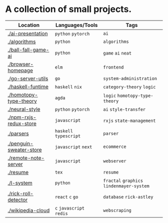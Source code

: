 # A collection of small projects.

| Location | Languages/Tools | Tags |
| --- | --- | --- |
| [./ai-presentation](ai-presentation) | `python` `pytorch` | `ai` |
| [./algorithms](algorithms) | `python` | `algorithms` |
| [./ball-fall-game-ai](ball-fall-game-ai) | `python` | `game` `ai` `neat` |
| [./browser-homepage](browser-homepage) | `elm` | `frontend` |
| [./go-server-utils](go-server-utils) | `go` | `system-administration` |
| [./haskell-funtime](haskell-funtime) | `haskell` `nix` | `category-theory` `logic` |
| [./homotopy-type-theory](homotopy-type-theory) | `agda` | `logic` `homotopy-type-theory` |
| [./neural-style](neural-style) | `python` `pytorch` | `ai` `style-transfer` |
| [./npm-rxjs-redux-store](npm-rxjs-redux-store) | `javascript` | `rxjs` `state-management` |
| [./parsers](parsers) | `haskell` `typescript` | `parser` |
| [./penguin-sweater-store](penguin-sweater-store) | `javascript` `next` | `ecommerce` |
| [./remote-note-server](remote-note-server) | `javascript` | `webserver` |
| [./resume](resume) | `tex` | `resume` |
| [./l-system](l-system) | `python` | `fractal` `graphics` `lindenmayer-system` |
| [./rick-roll-detector](https://www.youtube.com/watch?v=dQw4w9WgXcQ) | `react` `c` `go` | `database` `rick-astley` |
| [./wikipedia-cloud](wikipedia-cloud) | `c` `javascript` `redis` | `webscraping` |
